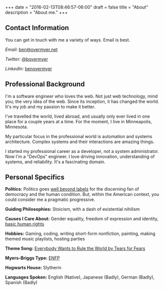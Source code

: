 +++
date = "2016-02-13T08:46:57-06:00"
draft = false
title = "About"
description = "About me."
+++

## Contact Information

You can get in touch with me a variety of ways. Email is best.

*Email:* [ben@overmyer.net](mailto:ben@overmyer.net)

*Twitter:* [@bovermyer](https://twitter.com/bovermyer)

*LinkedIn:* [benovermyer](https://www.linkedin.com/in/benovermyer/)

## Professional Background

I'm a software engineer who loves the web. Not just web technology, mind you; the very idea of the web. Since its inception, it has changed the world. It's my job and my passion to make it better.

I've travelled the world, lived abroad, and usually only ever lived in one place for a couple years at a time. For the moment, I live in Minneapolis, Minnesota.

My particular focus in the professional world is automation and systems architecture. Complex systems and their interactions are amazing things.

I started my professional career as a developer, not a system administrator. Now I'm a "DevOps" engineer. I love driving innovation, understanding of systems, and reliability. It's a fascinating domain.

## Personal Specifics

__Politics:__ Politics goes [well beyond labels](http://www.the-american-interest.com/2016/02/17/the-seven-habits-of-highly-depolarizing-people/) for the discerning fan of democracy and the human condition. But, within the American context, you could consider me a pragmatic progressive.

__Guiding Philosophies:__ Stoicism, with a dash of existential nihilism

__Causes I Care About:__ Gender equality, freedom of expression and identity, [basic human rights](http://www.un.org/en/universal-declaration-human-rights/)

__Hobbies:__ Gaming, coding, writing short-form nonfiction, painting, making themed music playlists, hosting parties

__Theme Song:__ [Everybody Wants to Rule the World by Tears for Fears](https://www.youtube.com/watch?v=ST86JM1RPl0)

__Myers-Briggs Type:__ [ENFP](http://www.humanmetrics.com/personality/enfp)

__Hogwarts House:__ Slytherin

__Languages Spoken:__ English (Native), Japanese (Badly), German (Badly), Spanish (Badly)
